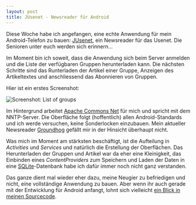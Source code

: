 ```yaml
---
layout: post
title: JUsenet - Newsreader für Android
---
```

Diese Woche habe ich angefangen, eine echte Anwendung für mein Android-Telefon zu bauen: [JUsenet][0], ein Newsreader für das Usenet. Die Senioren unter euch werden sich erinnern...

Im Moment bin ich soweit, dass die Anwendung sich beim Server anmelden und die Liste der verfügbaren Gruppen herunterladen kann. Die nächsten Schritte sind das Runterladen der Artikel einer Gruppe, Anzeigen des Artikeltextes und anschliessend das Abonnieren von Gruppen.

Hier ist ein erstes Screenshot:

![Screenshot: List of groups](http://farm8.staticflickr.com/7004/6400333467_20cfb0a97c_o_d.png "Screenshot: List of groups")

Im Hintergrund arbeitet [Apache Commons Net][1] für mich und spricht mit dem NNTP-Server. Die Oberfläche folgt (hoffentlich) allen Android-Standards und ich werde versuchen, keine Sonderlocken einzubauen. Mein aktueller Newsreader [Groundhog][2] gefällt mir in der Hinsicht überhaupt nicht.

Was mich im Moment am stärksten beschäftigt, ist die Aufteilung in *Activities* und *Services* und natürlich die Erstellung der Oberflächen. Das Herunterladen der Gruppen und Artikel war da eher eine Kleinigkeit, das Einbinden eines *ContentProviders* zum Speichern und Laden der Daten in eine [SQLite][3]-Datenbank habe ich dafür immer noch nicht ganz verstanden.

Das ganze dient mal wieder eher dazu, meine Neugier zu befriedigen und nicht, eine vollständige Anwendung zu bauen. Aber wenn ihr auch gerade mit der Entwicklung für Android anfangt, lohnt sich vielleicht [ein Blick in meinen Sourcecode][4].

[0]: https://github.com/MoriTanosuke/jusenet/wiki/Home
[1]: http://commons.apache.org/net/
[2]: https://launchpad.net/groundhog
[3]: http://www.sqlite.org/
[4]: https://github.com/MoriTanosuke/jusenet
